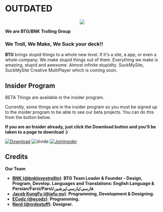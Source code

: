 # OUTDATED

<p align="center">
  <img src="https://raw.githubusercontent.com/BNK-Trolling-Group/.github/main/BTGBanner.png" />
  <div class="row" align="center">
</div>
</p>


**We are BTG/BNK Trolling Group**

### **We Troll, We Make, We Suck your deck!**!


**BTG** brings stupid things to a whole new level. If it's a site, a app, or even a whole company; We make stupid things out of them. Everything we make is amazing, stupid and awesome. Almost infinite stupidity. SuckMySite, SuckMySite Creative MultiPlayer which is coming soon.

## Insider Program

BETA Things are available in the insider program.

Currently, some things are in the insider program so you must be signed up to the insider program to be able to see our beta projects. You can do this from the button below.

**If you are an Insider already, just click the Download button and you'll be taken to a page to download :)**

[![Download](https://user-images.githubusercontent.com/74561130/137598555-649c77c7-1719-4aa3-8017-8b41283de730.png)]([https://github.com/Rise-Software/Rise-Media-Player/releases](https://external-content.duckduckgo.com/iu/?u=https%3A%2F%2Fyt3.ggpht.com%2Fa%2FAATXAJy3JiEs1yGDOb7GLtBTqd7kKrIhx3-yphknnQ%3Ds900-c-k-c0xffffffff-no-rj-mo&f=1&nofb=1&ipt=cee54e62c45f6ff4b2e4982481759dc285cf4715c8fc6672eaaa1bf877b00105&ipo=images))    ![divide](https://user-images.githubusercontent.com/74561130/137599566-866fef7d-967e-4ad1-91da-8014d1752b93.png)    [![JoinInsider](https://user-images.githubusercontent.com/74561130/137585885-7f98b4de-5067-41ee-bdb4-2a04fea4b90a.png)](https://insider.suckmy.site)    
## Credits

**Our Team**

* [**BNK (@bnklovestrollin)**](https://github.com/gamordoestrollin): **BTG Team Leader & Founder - Design, Program, Develop. Languages and Translations: English Language & Persian/Farsi/Parsi/فارسی/پارسی/پرشین**.
* [**Jacob KungFu (@jafu-py)**](https://github.com/jafu-py): **Programming, Development & Designing.**
* [**ECodz (@ecodz)**](https://github.com/ecodz): **Programming.**
* [**Nerd (@nrdsstuff)**](https://github.com/nrdsstuff): **Designer.**
